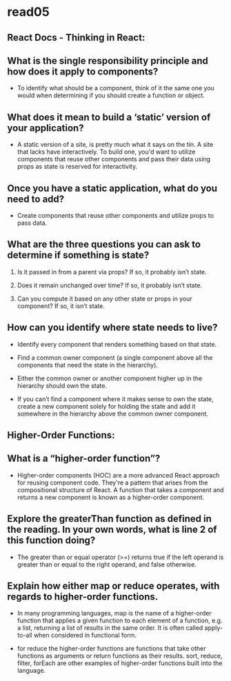 # read05

## React Docs - Thinking in React:

## What is the single responsibility principle and how does it apply to components?

+ To identify what should be a component, think of it the same one you would when determining if you should create a function or object.


## What does it mean to build a ‘static’ version of your application?

+ A static version of a site, is pretty much what it says on the tin. A site that lacks have interactively. To build one, you'd want to utilize components that reuse other components and pass their data using props as state is reserved for interactivity.

## Once you have a static application, what do you need to add?

+ Create components that reuse other components and utilize props to pass data.

## What are the three questions you can ask to determine if something is state?

1. Is it passed in from a parent via props? If so, it probably isn’t state.

2. Does it remain unchanged over time? If so, it probably isn’t state.

3. Can you compute it based on any other state or props in your component? If so, it isn’t state.

## How can you identify where state needs to live?

+ Identify every component that renders something based on that state.

+ Find a common owner component (a single component above all the components that need the state in the hierarchy).

+ Either the common owner or another component higher up in the hierarchy should own the state.

+ If you can’t find a component where it makes sense to own the state, create a new component solely for holding the state and add it somewhere in the hierarchy above the common owner component.

## Higher-Order Functions:

## What is a “higher-order function”?

+ Higher-order components (HOC) are a more advanced React approach for reusing component code. They're a pattern that arises from the compositional structure of React. A function that takes a component and returns a new component is known as a higher-order component.

## Explore the greaterThan function as defined in the reading. In your own words, what is line 2 of this function doing?

+ The greater than or equal operator (>=) returns true if the left operand is greater than or equal to the right operand, and false otherwise.

## Explain how either map or reduce operates, with regards to higher-order functions.

+ In many programming languages, map is the name of a higher-order function that applies a given function to each element of a function, e.g. a list, returning a list of results in the same order. It is often called apply-to-all when considered in functional form.

+ for reduce the higher-order functions are functions that take other functions as arguments or return functions as their results. sort, reduce, filter, forEach are other examples of higher-order functions built into the language.


